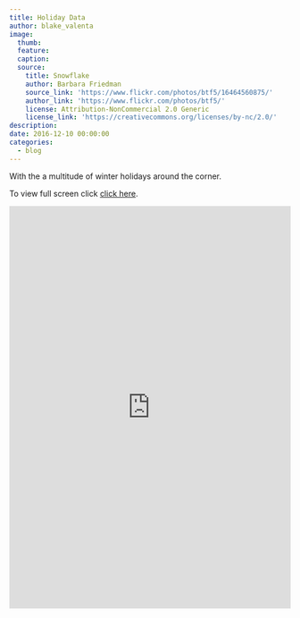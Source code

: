 ```yaml
---
title: Holiday Data
author: blake_valenta
image:
  thumb:
  feature:
  caption:
  source:
    title: Snowflake
    author: Barbara Friedman
    source_link: 'https://www.flickr.com/photos/btf5/16464560875/'
    author_link: 'https://www.flickr.com/photos/btf5/'
    license: Attribution-NonCommercial 2.0 Generic
    license_link: 'https://creativecommons.org/licenses/by-nc/2.0/'
description:
date: 2016-12-10 00:00:00
categories:
  - blog
---
```



With the a multitude of winter holidays around the corner.

To view full screen click [click here](https://blakev.carto.com/builder/ce20b878-c005-11e6-9a09-0e3ff518bd15/embed).

<iframe src="https://blakev.carto.com/builder/ce20b878-c005-11e6-9a09-0e3ff518bd15/embed" allowfullscreen="" webkitallowfullscreen="" mozallowfullscreen="" oallowfullscreen="" msallowfullscreen="" height="720" frameborder="0" width="100%"></iframe>